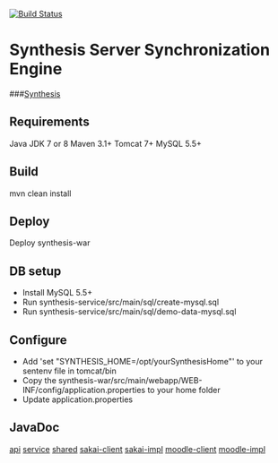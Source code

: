 [![Build Status](https://travis-ci.org/SynthesisProject/server.svg?branch=master)](https://travis-ci.org/SynthesisProject/server)

# Synthesis Server Synchronization Engine

###[Synthesis](http://synthesisproject.github.io/server)

## Requirements
Java JDK 7 or 8
Maven 3.1+
Tomcat 7+
MySQL 5.5+

## Build
mvn clean install

## Deploy
Deploy synthesis-war

## DB setup
- Install MySQL 5.5+
- Run synthesis-service/src/main/sql/create-mysql.sql
- Run synthesis-service/src/main/sql/demo-data-mysql.sql

## Configure 
- Add 'set "SYNTHESIS_HOME=/opt/yourSynthesisHome"' to your sentenv file in tomcat/bin
- Copy the synthesis-war/src/main/webapp/WEB-INF/config/application.properties to your home folder
- Update application.properties

## JavaDoc
[api](http://synthesisproject.github.io/server/javadoc/service/apidocs/)
[service](http://synthesisproject.github.io/server/javadoc/service/apidocs/)
[shared](http://synthesisproject.github.io/server/javadoc/service/apidocs/)
[sakai-client](http://synthesisproject.github.io/server/javadoc/service/apidocs/)
[sakai-impl](http://synthesisproject.github.io/server/javadoc/service/apidocs/)
[moodle-client](https://help.github.com/pages)
[moodle-impl](https://help.github.com/pages)


